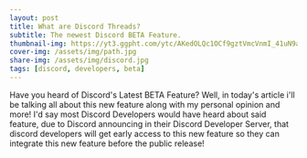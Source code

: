 ```yaml
---
layout: post
title: What are Discord Threads?
subtitle: The newest Discord BETA Feature.
thumbnail-img: https://yt3.ggpht.com/ytc/AKedOLQc1OCf9gztVmcVnmI_41uN9axrRP8wd4a-GflFRQ=s900-c-k-c0x00ffffff-no-rj
cover-img: /assets/img/path.jpg
share-img: /assets/img/discord.jpg
tags: [discord, developers, beta]
---
```


Have you heard of Discord's Latest BETA Feature? Well, in today's article i'll be talking all about this new feature along with my personal opinion and more!
I'd say most Discord Developers would have heard about said feature, due to Discord announcing in their Discord Developer Server, that discord developers will get early access to this new feature so they can integrate this new feature before the public release!
